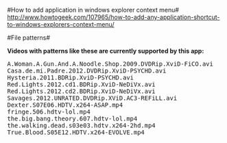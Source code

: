 #How to add application in windows explorer context menu#
http://www.howtogeek.com/107965/how-to-add-any-application-shortcut-to-windows-explorers-context-menu/



#File patterns#

**Videos with patterns like these are currently supported by this app:**

<pre>
A.Woman.A.Gun.And.A.Noodle.Shop.2009.DVDRip.XviD-FiCO.avi
Casa.de.mi.Padre.2012.DVDRip.XviD-PSYCHD.avi
Hysteria.2011.BDRip.XviD-PSYCHD.avi
Red.Lights.2012.cd1.BDRip.XviD-NeDiVx.avi
Red.Lights.2012.cd2.BDRip.XviD-NeDiVx.avi
Savages.2012.UNRATED.DVDRip.XViD.AC3-REFiLL.avi
Dexter.S07E06.HDTV.x264-ASAP.mp4
fringe.506.hdtv-lol.mp4
the.big.bang.theory.607.hdtv-lol.mp4
the.walking.dead.s03e03.hdtv.x264-2hd.mp4
True.Blood.S05E12.HDTV.x264-EVOLVE.mp4
</pre>
